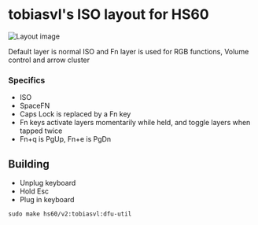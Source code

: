 # tobiasvl's ISO layout for HS60

![Layout image](https://imgur.com/6go4vQV.png)

Default layer is normal ISO and Fn layer is used for RGB functions, Volume control and arrow cluster

### Specifics

* ISO
* SpaceFN
* Caps Lock is replaced by a Fn key
* Fn keys activate layers momentarily while held, and toggle layers when tapped twice
* Fn+q is PgUp, Fn+e is PgDn

## Building

* Unplug keyboard
* Hold Esc
* Plug in keyboard

```
sudo make hs60/v2:tobiasvl:dfu-util
```

